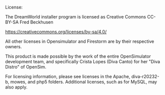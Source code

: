 License:

The DreamWorld installer program is licensed as Creative Commons CC-BY-SA Fred Beckhusen

https://creativecommons.org/licenses/by-sa/4.0/

All other licenses in Opensimulator and Firestorm are by their respective owners.

This product is made possible by the work of the entire OpenSimulator development team, and specifically Crista Lopes (Diva Canto) for her "Diva Distro" of OpenSim.

For licensing information, please see licenses in the Apache, diva-r20232-b, mowes, and php5 folders. Additional licenses, such as for MySQL, may also apply.
